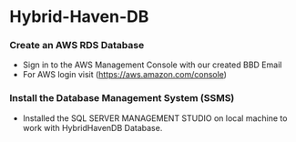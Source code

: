 # Hybrid-Haven-DB

### Create an AWS RDS Database

- Sign in to the AWS Management Console with our created BBD Email
- For AWS login visit (https://aws.amazon.com/console)


### Install the Database Management System (SSMS)

- Installed the SQL SERVER MANAGEMENT STUDIO on local machine to work with HybridHavenDB Database.
